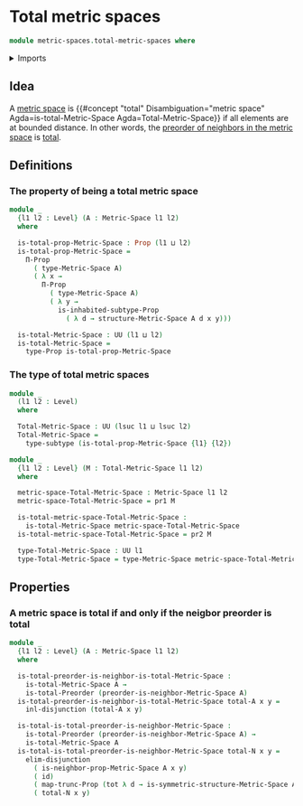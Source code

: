 # Total metric spaces

```agda
module metric-spaces.total-metric-spaces where
```

<details><summary>Imports</summary>

```agda
open import foundation.coproduct-types
open import foundation.dependent-pair-types
open import foundation.disjunction
open import foundation.function-types
open import foundation.functoriality-dependent-pair-types
open import foundation.functoriality-propositional-truncation
open import foundation.inhabited-subtypes
open import foundation.propositions
open import foundation.subtypes
open import foundation.universe-levels

open import metric-spaces.metric-spaces
open import metric-spaces.neighbors-metric-spaces

open import order-theory.total-preorders
```

</details>

## Idea

A [metric space](metric-spaces.metric-spaces.md) is
{{#concept "total" Disambiguation="metric space" Agda=is-total-Metric-Space Agda=Total-Metric-Space}}
if all elements are at bounded distance. In other words, the
[preorder of neighbors in the metric space](metric-spaces.neighbors-metric-spaces.md)
is [total](order-theory.total-preorders.md).

## Definitions

### The property of being a total metric space

```agda
module _
  {l1 l2 : Level} (A : Metric-Space l1 l2)
  where

  is-total-prop-Metric-Space : Prop (l1 ⊔ l2)
  is-total-prop-Metric-Space =
    Π-Prop
      ( type-Metric-Space A)
      ( λ x →
        Π-Prop
          ( type-Metric-Space A)
          ( λ y →
            is-inhabited-subtype-Prop
              ( λ d → structure-Metric-Space A d x y)))

  is-total-Metric-Space : UU (l1 ⊔ l2)
  is-total-Metric-Space =
    type-Prop is-total-prop-Metric-Space
```

### The type of total metric spaces

```agda
module _
  (l1 l2 : Level)
  where

  Total-Metric-Space : UU (lsuc l1 ⊔ lsuc l2)
  Total-Metric-Space =
    type-subtype (is-total-prop-Metric-Space {l1} {l2})

module _
  {l1 l2 : Level} (M : Total-Metric-Space l1 l2)
  where

  metric-space-Total-Metric-Space : Metric-Space l1 l2
  metric-space-Total-Metric-Space = pr1 M

  is-total-metric-space-Total-Metric-Space :
    is-total-Metric-Space metric-space-Total-Metric-Space
  is-total-metric-space-Total-Metric-Space = pr2 M

  type-Total-Metric-Space : UU l1
  type-Total-Metric-Space = type-Metric-Space metric-space-Total-Metric-Space
```

## Properties

### A metric space is total if and only if the neigbor preorder is total

```agda
module _
  {l1 l2 : Level} (A : Metric-Space l1 l2)
  where

  is-total-preorder-is-neighbor-is-total-Metric-Space :
    is-total-Metric-Space A →
    is-total-Preorder (preorder-is-neighbor-Metric-Space A)
  is-total-preorder-is-neighbor-is-total-Metric-Space total-A x y =
    inl-disjunction (total-A x y)

  is-total-is-total-preorder-is-neighbor-Metric-Space :
    is-total-Preorder (preorder-is-neighbor-Metric-Space A) →
    is-total-Metric-Space A
  is-total-is-total-preorder-is-neighbor-Metric-Space total-N x y =
    elim-disjunction
      ( is-neighbor-prop-Metric-Space A x y)
      ( id)
      ( map-trunc-Prop (tot λ d → is-symmetric-structure-Metric-Space A d y x))
      ( total-N x y)
```

